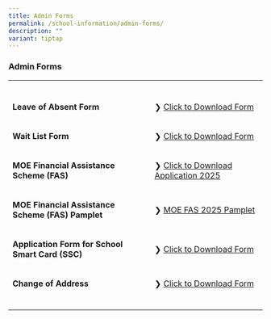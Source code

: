 ```yaml
---
title: Admin Forms
permalink: /school-information/admin-forms/
description: ""
variant: tiptap
---
```

<h3>Admin Forms</h3>
<table style="minWidth: 50px">
<colgroup>
<col>
<col>
</colgroup>
<tbody>
<tr>
<th rowspan="1" colspan="1">
<p></p>
</th>
<th rowspan="1" colspan="1">
<p></p>
</th>
</tr>
<tr>
<td rowspan="1" colspan="1">
<p><strong>Leave of Absent Form</strong>
</p>
</td>
<td rowspan="1" colspan="1">
<p>❯ <a href="https://form.gov.sg/68916f1883fb076a9c1e493c" rel="noopener noreferrer nofollow" target="_blank">Click to Download Form</a>
</p>
</td>
</tr>
<tr>
<td rowspan="1" colspan="1">
<p><strong>Wait List Form</strong>
</p>
</td>
<td rowspan="1" colspan="1">
<p>❯ <a href="https://form.gov.sg/68916eaa3d28c12a1deadeda" rel="noopener noreferrer nofollow" target="_blank">Click to Download Form</a>
</p>
</td>
</tr>
<tr>
<td rowspan="1" colspan="1">
<p><strong>MOE Financial Assistance Scheme (FAS)</strong>
</p>
</td>
<td rowspan="1" colspan="1">
<p>❯ <a href="/files/MOE_FAS_Application_Form_2025.pdf" rel="noopener nofollow" target="_blank">Click to Download Application 2025</a>
</p>
</td>
</tr>
<tr>
<td rowspan="1" colspan="1">
<p><strong>MOE Financial Assistance Scheme (FAS) Pamplet</strong>
</p>
</td>
<td rowspan="1" colspan="1">
<p>❯ <a href="/files/MOE_FAS_2025_Pamplet.pdf" rel="noopener nofollow" target="_blank">MOE FAS 2025 Pamplet</a>
</p>
</td>
</tr>
<tr>
<td rowspan="1" colspan="1">
<p><strong>Application Form for School Smart Card (SSC)</strong>
</p>
</td>
<td rowspan="1" colspan="1">
<p>❯ <a href="/files/Appendix%20D_appln%20for%20SSC_MOE%20SCH_Nov%2015.pdf" rel="noopener noreferrer nofollow" target="_blank">Click to Download Form</a>
</p>
</td>
</tr>
<tr>
<td rowspan="1" colspan="1">
<p><strong>Change of Address</strong>
</p>
</td>
<td rowspan="1" colspan="1">
<p>❯ <a href="/files/change%20of%20address_form%20c.pdf" rel="noopener noreferrer nofollow" target="_blank">Click to Download Form</a>
</p>
</td>
</tr>
<tr>
<td rowspan="1" colspan="1">
<p></p>
</td>
<td rowspan="1" colspan="1">
<p></p>
</td>
</tr>
</tbody>
</table>
<p></p>